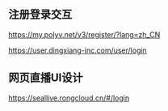 ## 注册登录交互
https://my.polyv.net/v3/register/?lang=zh_CN

https://user.dingxiang-inc.com/user/login

## 网页直播UI设计
https://seallive.rongcloud.cn/#/login